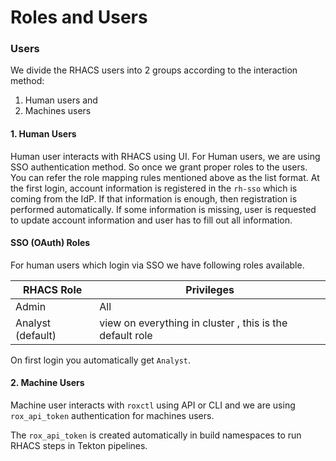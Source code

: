 # Roles and Users

### Users

We divide the RHACS users into 2 groups according to the interaction method:

1. Human users and
2. Machines users

#### 1. Human Users

Human user interacts with RHACS using UI. For Human users, we are using SSO authentication method. So once we grant proper roles to the users. You can refer the role mapping rules mentioned above as the list format. At the first login, account information is registered in the `rh-sso` which is coming from the IdP. If that information is enough, then registration is performed automatically. If some information is missing, user is requested to update account information and user has to fill out all information.

#### SSO (OAuth) Roles

For human users which login via SSO we have following roles available.

| RHACS Role         | Privileges                                                |
|--------------------|-----------------------------------------------------------|
| Admin              | All                                                       |
| Analyst  (default) | view on everything in cluster , this is the default role  |

On first login you automatically get `Analyst`.

#### 2. Machine Users

Machine user interacts with `roxctl` using API or CLI and we are using `rox_api_token` authentication for machines users.

The `rox_api_token` is created automatically in build namespaces to run RHACS steps in Tekton pipelines.
